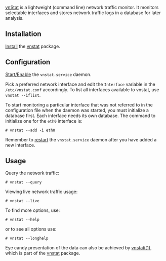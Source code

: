[vnStat](http://humdi.net/vnstat/) is a lightweight (command line) network traffic monitor. It monitors selectable interfaces and stores network traffic logs in a database for later analysis.

## Installation

[Install](/index.php/Install "Install") the [vnstat](https://www.archlinux.org/packages/?name=vnstat) package.

## Configuration

[Start/Enable](/index.php/Systemd#Using_units "Systemd") the `vnstat.service` daemon.

Pick a preferred network interface and edit the `Interface` variable in the `/etc/vnstat.conf` accordingly. To list all interfaces available to vnstat, use `vnstat --iflist`.

To start monitoring a particular interface that was not referred to in the configuration file when the daemon was started, you must initialize a database first. Each interface needs its own database. The command to initialize one for the `eth0` interface is:

```
# vnstat --add -i eth0

```

Remember to [restart](/index.php/Restart "Restart") the `vnstat.service` daemon after you have added a new interface.

## Usage

Query the network traffic:

```
# vnstat --query

```

Viewing live network traffic usage:

```
# vnstat --live

```

To find more options, use:

```
# vnstat --help

```

or to see all options use:

```
# vnstat --longhelp

```

Eye candy presentation of the data can also be achieved by [vnstati(1)](https://jlk.fjfi.cvut.cz/arch/manpages/man/vnstati.1), which is part of the [vnstat](https://www.archlinux.org/packages/?name=vnstat) package.